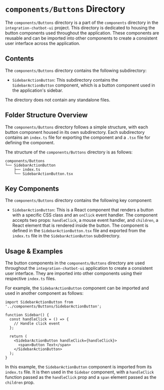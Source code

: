 
# `components/Buttons` Directory

The `components/Buttons` directory is a part of the `components` directory in the `integration-chatbot-ui` project. This directory is dedicated to housing the button components used throughout the application. These components are reusable and can be imported into other components to create a consistent user interface across the application.

## Contents

The `components/Buttons` directory contains the following subdirectory:

- `SidebarActionButton`: This subdirectory contains the `SidebarActionButton` component, which is a button component used in the application's sidebar.

The directory does not contain any standalone files.

## Folder Structure Overview

The `components/Buttons` directory follows a simple structure, with each button component housed in its own subdirectory. Each subdirectory contains an `index.ts` file for exporting the component and a `.tsx` file for defining the component.

The structure of the `components/Buttons` directory is as follows:

```
components/Buttons
└── SidebarActionButton
    ├── index.ts
    └── SidebarActionButton.tsx
```

## Key Components

The `components/Buttons` directory contains the following key component:

- `SidebarActionButton`: This is a React component that renders a button with a specific CSS class and an `onClick` event handler. The component accepts two props: `handleClick`, a mouse event handler, and `children`, a React element that is rendered inside the button. The component is defined in the `SidebarActionButton.tsx` file and exported from the `index.ts` file in the `SidebarActionButton` subdirectory.

## Usage & Examples

The button components in the `components/Buttons` directory are used throughout the `integration-chatbot-ui` application to create a consistent user interface. They are imported into other components using their respective `index.ts` files.

For example, the `SidebarActionButton` component can be imported and used in another component as follows:

```tsx
import SidebarActionButton from '../components/Buttons/SidebarActionButton';

function Sidebar() {
  const handleClick = () => {
    // Handle click event
  };

  return (
    <SidebarActionButton handleClick={handleClick}>
      <span>Button Text</span>
    </SidebarActionButton>
  );
}
```

In this example, the `SidebarActionButton` component is imported from its `index.ts` file. It is then used in the `Sidebar` component, with a `handleClick` function passed as the `handleClick` prop and a `span` element passed as the `children` prop.
